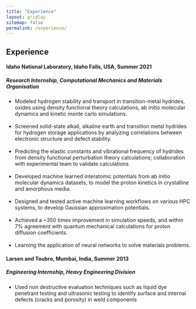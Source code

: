 ```yaml
---
title: "Experience"
layout: gridlay
sitemap: false
permalink: /experience/
---
```



## Experience


<style>
img{
  border-radius: 10px;
}
.col-md-3 {
  margin-top:10px;
  margin-bottom:10px;
  padding:0px;
  display:block;
  overflow:hidden;
  text-align:center;
  display: table-cell;
  background: white;
  border-radius: 20px;
  height: auto;
  <!-- border: 1px solid black; -->
}
iframe {
  margin:0;
  padding:0;
  width: 175px;
  display: inline;
  vertical-align: middle;
}
</style>


<div class="jumbotron">
<div class="row align-items-end">
<div class="col-md-12 col-sm-12">
 <h4>Idaho National Laboratory, Idaho Falls, USA, Summer 2021</h4>
 <h5> Research Internship, Computational Mechanics and Materials Organisation</h5>
 <ul>
<li>Modeled hydrogen stability and transport in transition-metal hydrides, oxides using density functional theory calculations, ab initio molecular dynamics and kinetic monte carlo simulations.</li><br>
<li>Screened solid-state alkali, alkaline earth and transition metal hydrides for hydrogen storage applications by analyzing correlations between electronic structure and defect stability.</li><br>
<li>Predicting the elastic constants and vibrational frequency of hydrides from density functional perturbation theory calculations; collaboration with experimental team to validate calculations</li><br>
<li>Developed machine learned interatomic potentials from ab initio molecular dynamics datasets, to model the proton kinetics in crystalline and amorphous media.</li><br>
<li>Designed and tested active machine learning workflows on various HPC systems, to develop Gaussian approximation potentials.</li><br>
<li>Achieved a ~350 times improvement in simulation speeds, and within 7% agreement with quantum mechanical calculations for proton diffusion coefficients.</li><br>
<li>Learning the application of neural networks to solve materials problems.</li>
</ul>
</div>
</div>
</div>

<div class="jumbotron">
<div class="row align-items-end">
<div class="col-md-12 col-sm-12">
 <h4>Larsen and Toubro, Mumbai, India, Summer 2013</h4>
 <h5>Engineering Internship, Heavy Engineering Division</h5>
  <ul>
    <li>Used non destructive evaluation techniques such as liquid dye penetrant testing and ultrasonic testing to identify surface and internal defects (cracks and porosity) in weld components
    </li>
  </ul>
</div>
</div>
</div>

